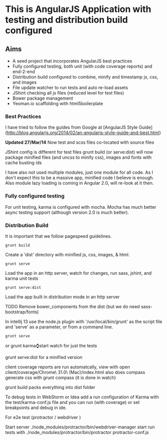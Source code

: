 # This is AngularJS Application with testing and distribution build configured

## Aims

* A seed project that incorporates AngularJS best practices
* Fully configured testing, both unit (with code coverage reports) and end-2-end
* Distribution build configured to combine, minify and timestamp js, css, and images
* File update watcher to run tests and auto re-load assets
* JShint checking all js files (reduced level for test files)
* Bower package management
* Yeoman.io scaffolding with html5boilerplate


### Best Practices
I have tried to follow the guides from Google at [AngularJS Style Guide] (http://blog.angularjs.org/2014/02/an-angularjs-style-guide-and-best.html)

**Updated 27/Mar/14**
Now test and scss files co-located with source files

JShint config is different for test files
grunt build (or serve:dist) will now package minified files (and uncss to minify css), images and fonts with cache busting ids

I have also not used multiple modules, just one module for all code.
As I don't expect this to be a massive app, minified code I believe is enough. Also module lazy loading is coming in Angular 2.0, will re-look at it then.

### Fully configured testing
For unit testing, karma is configured with mocha. Mocha has much better async testing support (although version 2.0 is much better).



### Distribution Build

It is important that we follow pagespeed guidelines.
```
grunt build
```
Create a 'dist' directory with minified js, css, images, & html.

```
grunt serve
```
Load the app in an http server, watch for changes, run sass, jshint, and karma unit tests
```
grunt serve:dist
```
Load the app built in distribution mode in an http server


TODO
Remove bower_components from the dist (but we do need sass-bootstrap/fonts)




In intellij 13 use the node.js plugin with '/usr/local/bin/grunt' as the script file and 'serve' as a parameter, or from a command line.
```
grunt serve
```
or
grunt karma:watch:start watch
for just the tests

grunt serve:dist for a minified version

client coverage reports are run automatcally, view with
open client/coverage/Chrome\ 31.0\ \(Mac\)/index.html
also does compass
generate css with
grunt compass (it is done in watch)

grunt build packs everything into dist folder

To debug tests in WebStorm or Idea add a run configuration of Karma with the test/karma-conf.js file and you can run (with coverage)
or set breakpoints and debug in ide.

For e2e test (protractor / webdriver )

Start server
./node_modules/protractor/bin/webdriver-manager start
run tests with
./node_modules/protractor/bin/protractor protractor-conf.js


